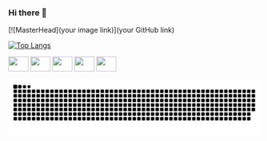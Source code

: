 ### Hi there 👋

[![MasterHead](your image link)](your GitHub link)


[![Top Langs](https://github-readme-stats.vercel.app/api/top-langs/?username=NicolasSSantos&theme=dracula&layout=compact)](https://github.com/NicolasSSantos/github-readme-stats)

<div style="display: inline_block">
          <img aling="center" height="30" width="40" src="https://cdn.jsdelivr.net/gh/devicons/devicon/icons/python/python-original.svg"/>
          <img aling="center" height="30" width="40" src="https://cdn.jsdelivr.net/gh/devicons/devicon/icons/java/java-original.svg"/>
          <img aling="center" height="30" width="40" src="https://cdn.jsdelivr.net/gh/devicons/devicon/icons/javascript/javascript-original.svg"/>
          <img aling="center" height="30" width="40" src="https://cdn.jsdelivr.net/gh/devicons/devicon/icons/html5/html5-original.svg"/>
          <img aling="center" height="30" width="40" src="https://cdn.jsdelivr.net/gh/devicons/devicon/icons/css3/css3-original.svg" />
</div>

![snake gif](https://github.com/NicolasSSantos/NicolasSSantos/blob/output/github-contribution-grid-snake.svg)
          
<!--
- 🔭 I’m currently working on ...
- 🌱 I’m currently learning ...
- 👯 I’m looking to collaborate on ...
- 🤔 I’m looking for help with ...
- 💬 Ask me about ...
- 📫 How to reach me: ...
- 😄 Pronouns: ...
- ⚡ Fun fact: ...
-->
